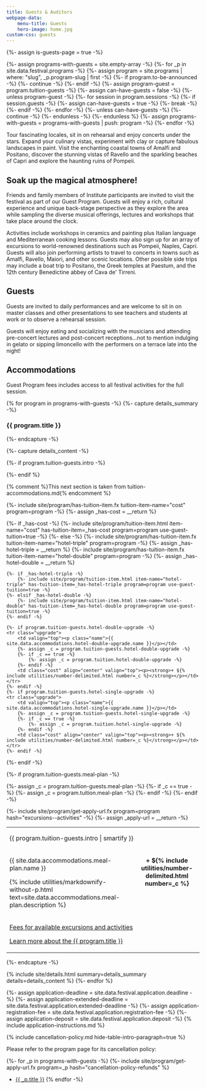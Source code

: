 ```yaml
---
title: Guests & Auditors
webpage-data:
    menu-title: Guests
    hero-image: home.jpg
custom-css: guests
---
```

{%- assign is-guests-page = true -%}

{%- assign programs-with-guests = site.empty-array -%}
{%- for _p in site.data.festival.programs -%}
    {%- assign program = site.programs | where: "slug", _p.program-slug | first -%}
    {%- if program.to-be-announced -%}
        {%- continue -%}
    {%- endif -%}
    {%- assign program-guest = program.tuition-guests -%}
    {%- assign can-have-guests = false -%}
    {%- unless program-guest -%}
        {%- for session in program.sessions -%}
            {%- if session.guests -%}
                {%- assign can-have-guests = true -%}
                {%- break -%}
            {%- endif -%}
        {%- endfor -%}
        {%- unless can-have-guests -%}
            {%- continue -%}
        {%- endunless -%}
    {%- endunless %}
    {%- assign programs-with-guests = programs-with-guests | push: program -%}
{%- endfor -%}

<section class="standard-block" markdown="1">

Tour fascinating locales, sit in on rehearsal and enjoy concerts under the stars. Expand your culinary vistas, experiment with clay or capture fabulous landscapes in paint. Visit the enchanting coastal towns of Amalfi and Positano, discover the stunning vistas of Ravello and the sparkling beaches of Capri and explore the haunting ruins of Pompeii.

## Soak up the magical atmosphere!

Friends and family members of Institute participants are invited to visit the festival as part of our Guest Program.  Guests will enjoy a rich, cultural experience and unique back-stage perspective as they explore the area while sampling the diverse musical offerings, lectures and workshops that take place around the clock.

Activities include workshops in ceramics and painting plus Italian language and Mediterranean cooking lessons. Guests may also sign up for an array of excursions to world-renowned destinations such as Pompeii, Naples, Capri. Guests will also join performing artists to travel to concerts in towns such as Amalfi, Ravello, Maiori, and other scenic locations. Other possible side trips may include a boat trip to Positano, the Greek temples at Paestum, and the 12th century Benedictine abbey of Cava de' Tirreni.

## Guests

Guests are invited to daily performances and are welcome to sit in on master classes and other presentations to see teachers and students at work or to observe a rehearsal session.

Guests will enjoy eating and socializing with the musicians and attending pre-concert lectures and post-concert receptions…not to mention indulging in gelato or sipping limoncello with the performers on a terrace late into the night!


## Accommodations

Guest Program fees includes access to all festival activities for the full session.

{% for program in programs-with-guests -%}
{%- capture details_summary -%}
<h3>{{ program.title }}</h3>
{%- endcapture -%}

{%- capture details_content -%}
<table>
<tbody>

{%- if program.tuition-guests.intro -%}
<tr><td colspan="2"><p>{{ program.tuition-guests.intro | smartify }}</p></td></tr>
{%- endif %}

{% comment %}This next section is taken from tuition-accommodations.md{% endcomment %}


{%- include site/program/has-tuition-item.fx tuition-item-name="cost" program=program -%}
{%- assign _has-cost = __return %}

{%- if _has-cost -%}
    {%- include site/program/tuition-item.html item-name="cost" has-tuition-item=_has-cost program=program use-guest-tuition=true -%}
{%- else -%}
    {%- include site/program/has-tuition-item.fx tuition-item-name="hotel-triple" program=program -%}
    {%- assign _has-hotel-triple = __return %}
    {%- include site/program/has-tuition-item.fx tuition-item-name="hotel-double" program=program -%}
    {%- assign _has-hotel-double = __return %}

    {%- if _has-hotel-triple -%}
        {%- include site/program/tuition-item.html item-name="hotel-triple" has-tuition-item=_has-hotel-triple program=program use-guest-tuition=true -%}
    {%- elsif _has-hotel-double -%}
        {%- include site/program/tuition-item.html item-name="hotel-double" has-tuition-item=_has-hotel-double program=program use-guest-tuition=true -%}
    {%- endif -%}

    {%- if program.tuition-guests.hotel-double-upgrade -%}
    <tr class="upgrade">
        <td valign="top"><p class="name">{{ site.data.accommodations.hotel-double-upgrade.name }}</p></td>
        {%- assign _c = program.tuition-guests.hotel-double-upgrade -%}
        {%- if _c == true -%}
            {%- assign _c = program.tuition.hotel-double-upgrade -%}
        {%- endif -%}
        <td class="cost" align="center" valign="top"><p><strong>+ ${% include utilities/number-delimited.html number=_c %}</strong></p></td>
    </tr>
    {%- endif -%}
    {%- if program.tuition-guests.hotel-single-upgrade -%}
    <tr class="upgrade">
        <td valign="top"><p class="name">{{ site.data.accommodations.hotel-single-upgrade.name }}</p></td>
        {%- assign _c = program.tuition-guests.hotel-single-upgrade -%}
        {%- if _c == true -%}
            {%- assign _c = program.tuition.hotel-single-upgrade -%}
        {%- endif -%}
        <td class="cost" align="center" valign="top"><p><strong>+ ${% include utilities/number-delimited.html number=_c %}</strong></p></td>
    </tr>
    {%- endif -%}
{%- endif -%}

{%- if program.tuition-guests.meal-plan -%}
<tr class="base">
    <td>
        <p class="name">{{ site.data.accommodations.meal-plan.name }}</p>
        <p class="description">{% include utilities/markdownify-without-p.html text=site.data.accommodations.meal-plan.description %}</p>
    </td>
    {%- assign _c = program.tuition-guests.meal-plan -%}
    {%- if _c == true -%}
        {%- assign _c = program.tuition.meal-plan -%}
    {%- endif -%}
    <td class="cost" align="center" valign="top"><p><strong>+ ${% include utilities/number-delimited.html number=_c %}</strong></p></td>
</tr>
{%- endif -%}

{%- include site/program/get-apply-url.fx program=program hash="excursions--activities" -%}
{%- assign _apply-url = __return -%}
<tr class="base"><td colspan="2"><p><a href="{{ _apply-url }}">Fees for available excursions and activities</a></p><p><a href="{{ program.url | relative_url }}">Learn more about the {{ program.title }}</a></p>
</td></tr>
</tbody>
</table>
{%- endcapture -%}

{% include site/details.html summary=details_summary details=details_content %}
{%- endfor %}

{%- assign application-deadline = site.data.festival.application.deadline -%}
{%- assign application-extended-deadline = site.data.festival.application.extended-deadline -%}
{%- assign application-registration-fee = site.data.festival.application.registration-fee -%}
{%- assign application-deposit = site.data.festival.application.deposit -%}
{% include application-instructions.md %}

{% include cancellation-policy.md hide-table-intro-paragraph=true %}

Please refer to the program page for its cancellation policy:

{%- for _p in programs-with-guests -%}
{%- include site/program/get-apply-url.fx program=_p hash="cancellation-policy-refunds" %}
* <a href="{{ __return }}">{{ _p.title }}</a>
{% endfor -%}

</section>